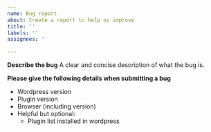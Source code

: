 ```yaml
---
name: Bug report
about: Create a report to help us improve
title: ''
labels: ''
assignees: ''

---
```


**Describe the bug**
A clear and concise description of what the bug is.

**Please give the following details when submitting a bug**
 - Wordpress version
 - Plugin version
 - Browser (including version)
 - Helpful but optional:
    - Plugin list installed in wordpress
